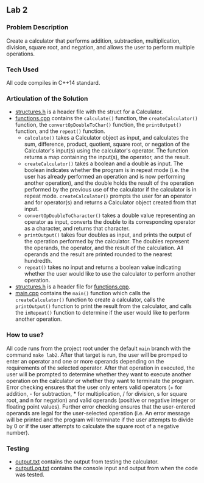 ## Lab 2

### Problem Description

Create a calculator that performs addition, subtraction, multiplication, division, square root, and negation, and allows the user to perform multiple operations. 

### Tech Used

All code compiles in C++14 standard. 

### Articulation of the Solution

- [structures.h](structures.h) is a header file with the struct for a Calculator. 
- [functions.cpp](functions.cpp) contains the `calculate()` function, the `createCalculator()` function, the `convertOpDoubleToChar()` function, the `printOutput()` function, and the `repeat()` function.
    - `calculate()` takes a Calculator object as input, and calculates the sum, difference, product, quotient, square root, or negation of the Calculator's input(s) using the calculator's operator. The function returns a map containing the input(s), the operator, and the result. 
    - `createCalculator()` takes a boolean and a double as input. The boolean indicates whether the program is in repeat mode (i.e. the user has already performed an operation and is now performing another operation), and the double holds the result of the operation performed by the previous use of the calculator if the calculator is in repeat mode. `createCalculator()` prompts the user for an operator and for operator(s) and returns a Calculator object created from that input. 
    - `convertOpDoubleToCharacter()` takes a double value representing an operator as input, converts the double to its corresponding operator as a character, and returns that character. 
    - `printOutput()` takes four doubles as input, and prints the output of the operation performed by the calculator. The doubles represent the operands, the operator, and the result of the calculation. All operands and the result are printed rounded to the nearest hundredth. 
    - `repeat()` takes no input and returns a boolean value indicating whether the user would like to use the calculator to perform another operation. 
- [structures.h](structures.h) is a header file for [functions.cpp](functions.cpp).
- [main.cpp](main.cpp) contains the `main()` function which calls the `createCalculator()` function to create a calculator, calls the `printOutput()` function to print the result from the calculator, and calls the `inRepeat()` function to determine if the user would like to perform another operation. 

### How to use?

All code runs from the project root under the default `main` branch with the command `make lab2`. After that target is run, the user will be promped to enter an operator and one or more operands depending on the requirements of the selected operator. After that operation in executed, the user will be prompted to determine whether they want to execute another operation on the calculator or whether they want to terminate the program. Error checking ensures that the user only enters valid operators (+ for addition, - for subtraction, * for multiplication, / for division, s for square root, and n for negation) and valid operands (positive or negative integer or floating point values). Further error checking ensures that the user-entered operands are legal for the user-selected operation (i.e. An error message will be printed and the program will terminate if the user attempts to divide by 0 or if the user attempts to calculate the square root of a negative number).

### Testing

- [output.txt](output.txt) contains the output from testing the calculator.
- [outputLog.txt](outputLog.txt) contains the console input and output from when the code was tested. 